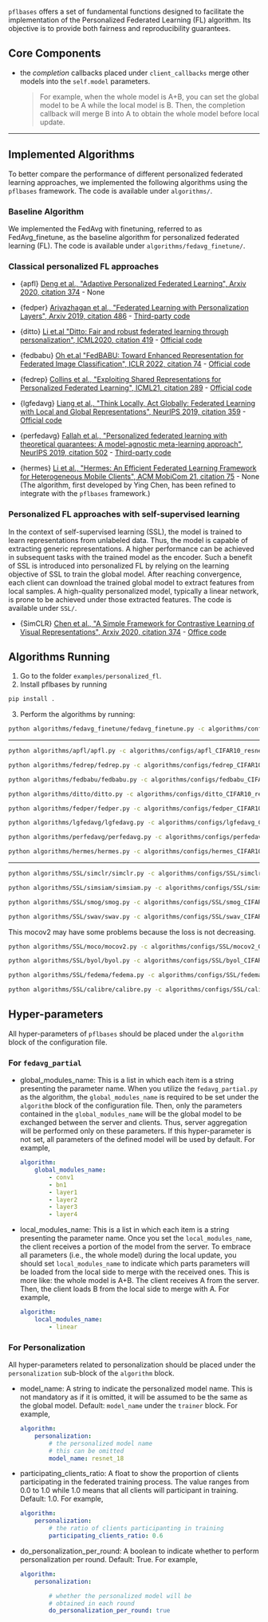 
`pflbases` offers a set of fundamental functions designed to facilitate the implementation of the Personalized Federated Learning (FL) algorithm. Its objective is to provide both fairness and reproducibility guarantees. 

## Core Components

- the _completion_ callbacks placed under `client_callbacks` merge other models into the `self.model` parameters. 
    > For example, when the whole model is A+B, you can set the global model to be A while the local model is B. Then, the completion callback will merge B into A to obtain the whole model before local update.

--- 

## Implemented Algorithms

To better compare the performance of different personalized federated learning approaches, we implemented the following algorithms using the `pflbases` framework. The code is available under `algorithms/`.

### Baseline Algorithm

We implemented the FedAvg with finetuning, referred to as FedAvg_finetune, as the baseline algorithm for personalized federated learning (FL). The code is available under `algorithms/fedavg_finetune/`.


### Classical personalized FL approaches

- {apfl} [Deng et al., "Adaptive Personalized Federated Learning", Arxiv 2020, citation 374](https://arxiv.org/pdf/2003.13461.pdf) - None

- {fedper} [Arivazhagan et al., "Federated Learning with Personalization Layers", Arxiv 2019, citation 486](https://browse.arxiv.org/pdf/1912.00818.pdf) - [Third-party code](https://github.com/ki-ljl/FedPer)

- {ditto} [Li et.al "Ditto: Fair and robust federated learning through personalization", ICML2020, citation 419](https://proceedings.mlr.press/v139/li21h.html) - [Official code](https://github.com/litian96/ditto)

- {fedbabu} [Oh et.al "FedBABU: Toward Enhanced Representation for Federated Image Classification", ICLR 2022, citation 74](https://openreview.net/pdf?id=HuaYQfggn5u) - [Official code](https://github.com/jhoon-oh/FedBABU)

- {fedrep} [Collins et al., "Exploiting Shared Representations for Personalized Federated
Learning", ICML21, citation 289](https://arxiv.org/abs/2102.07078) - [Official code](https://github.com/lgcollins/FedRep)

- {lgfedavg} [Liang et al., "Think Locally, Act Globally: Federated Learning with Local and Global Representations", NeurIPS 2019, citation 359](https://arxiv.org/abs/2001.01523) - [Official code](https://github.com/pliang279/LG-FedAvg)

- {perfedavg} [Fallah et al., "Personalized federated learning with theoretical guarantees:
A model-agnostic meta-learning approach", NeurIPS 2019, citation 502](https://proceedings.neurips.cc/paper/2020/hash/24389bfe4fe2eba8bf9aa9203a44cdad-Abstract.html) - [Third-party code](https://github.com/jhoon-oh/FedBABU)

- {hermes} [Li et al., "Hermes: An Efficient Federated Learning Framework for Heterogeneous Mobile Clients", ACM MobiCom 21, citation 75](https://www.ang-li.com/assets/pdf/hermes.pdf) - None (The algorithm, first developed by Ying Chen, has been refined to integrate with the `pflbases` framework.)

### Personalized FL approaches with self-supervised learning

In the context of self-supervised learning (SSL), the model is trained to learn representations from unlabeled data. Thus, the model is capable of extracting generic representations. A higher performance can be achieved in subsequent tasks with the trained model as the encoder. Such a benefit of SSL is introduced into personalized FL by relying on the learning objective of SSL to train the global model. After reaching convergence, each client can download the trained global model to extract features from local samples. A high-quality personalized model, typically a linear network, is prone to be achieved under those extracted features. The code is available under `SSL/`.

- {SimCLR} [Chen et al., "A Simple Framework for Contrastive Learning of Visual Representations", Arxiv 2020, citation 374](https://arxiv.org/abs/2002.05709) - [Office code](https://github.com/google-research/simclr)


## Algorithms Running

1. Go to the folder `examples/personalized_fl`.
2. Install pflbases by running 

```bash
pip install .
```

3. Perform the algorithms by running:

```bash
python algorithms/fedavg_finetune/fedavg_finetune.py -c algorithms/configs/fedavg_finetune_CIFAR10_resnet18.yml -b pflExperiments
```

---

```bash
python algorithms/apfl/apfl.py -c algorithms/configs/apfl_CIFAR10_resnet18.yml -b pflExperiments
```

```bash
python algorithms/fedrep/fedrep.py -c algorithms/configs/fedrep_CIFAR10_resnet18.yml -b pflExperiments
```

```bash
python algorithms/fedbabu/fedbabu.py -c algorithms/configs/fedbabu_CIFAR10_resnet18.yml -b pflExperiments
```

```bash
python algorithms/ditto/ditto.py -c algorithms/configs/ditto_CIFAR10_resnet18.yml -b pflExperiments
```

```bash
python algorithms/fedper/fedper.py -c algorithms/configs/fedper_CIFAR10_resnet18.yml -b pflExperiments
```

```bash
python algorithms/lgfedavg/lgfedavg.py -c algorithms/configs/lgfedavg_CIFAR10_resnet18.yml -b pflExperiments
```

```bash
python algorithms/perfedavg/perfedavg.py -c algorithms/configs/perfedavg_CIFAR10_resnet18.yml -b pflExperiments
```

```bash
python algorithms/hermes/hermes.py -c algorithms/configs/hermes_CIFAR10_resnet18.yml -b pflExperiments
```

---

```bash
python algorithms/SSL/simclr/simclr.py -c algorithms/configs/SSL/simclr_CIFAR10_resnet18.yml -b pflExperiments
```

```bash
python algorithms/SSL/simsiam/simsiam.py -c algorithms/configs/SSL/simsiam_CIFAR10_resnet18.yml -b pflExperiments
```

```bash
python algorithms/SSL/smog/smog.py -c algorithms/configs/SSL/smog_CIFAR10_resnet18.yml -b pflExperiments
```

```bash
python algorithms/SSL/swav/swav.py -c algorithms/configs/SSL/swav_CIFAR10_resnet18.yml -b pflExperiments
```

This mocov2 may have some problems because the loss is not decreasing.
```bash
python algorithms/SSL/moco/mocov2.py -c algorithms/configs/SSL/mocov2_CIFAR10_resnet18.yml -b pflExperiments
```

```bash
python algorithms/SSL/byol/byol.py -c algorithms/configs/SSL/byol_CIFAR10_resnet18.yml -b pflExperiments
```

```bash
python algorithms/SSL/fedema/fedema.py -c algorithms/configs/SSL/fedema_CIFAR10_resnet18.yml -b pflExperiments
```

```bash
python algorithms/SSL/calibre/calibre.py -c algorithms/configs/SSL/calibre_CIFAR10_resnet18.yml -b pflExperiments
```



## Hyper-parameters

All hyper-parameters of `pflbases` should be placed under the `algorithm` block of the configuration file. 

### For `fedavg_partial`
- global_modules_name: This is a list in which each item is a string presenting the parameter name. When you utilize the `fedavg_partial.py` as the algorithm, the `global_modules_name` is required to be set under the `algorithm` block of the configuration file. Then, only the parameters contained in the `global_modules_name` will be the global model to be exchanged between the server and clients. Thus, server aggregation will be performed only on these parameters. If this hyper-parameter is not set, all parameters of the defined model will be used by default. For example, 
    ```yaml
    algorithm:
        global_modules_name:
            - conv1
            - bn1
            - layer1
            - layer2
            - layer3
            - layer4
    ```

- local_modules_name: This is a list in which each item is a string presenting the parameter name. Once you set the `local_modules_name`, the client receives a portion of the model from the server. To embrace all parameters (i.e., the whole model) during the local update, you should set `local_modules_name` to indicate which parts parameters will be loaded from the local side to merge with the received ones. This is more like: the whole model is A+B. The client receives A from the server. Then, the client loads B from the local side to merge with A. For example, 
    ```yaml
    algorithm:
        local_modules_name:
            - linear
    ```

### For Personalization

All hyper-parameters related to personalization should be placed under the `personalization` sub-block of the `algorithm` block. 

- model_name: A string to indicate the personalized model name. This is not mandatory as if it is omitted, it will be assumed to be the same as the global model. Default: `model_name` under the `trainer` block.  For example, 
    ```yaml
    algorithm:
        personalization:
            # the personalized model name
            # this can be omitted
            model_name: resnet_18
    ```

- participating_clients_ratio: A float to show the proportion of clients participating in the federated training process. The value ranges from 0.0 to 1.0 while 1.0 means that all clients will participant in training. Default: 1.0. For example, 
    ```yaml
    algorithm:
        personalization:
            # the ratio of clients participanting in training
            participating_clients_ratio: 0.6
    ```

- do_personalization_per_round: A boolean to indicate whether to perform personalization per round. Default: True. For example, 
    ```yaml
    algorithm:
        personalization:

            # whether the personalized model will be
            # obtained in each round
            do_personalization_per_round: true
    ```



